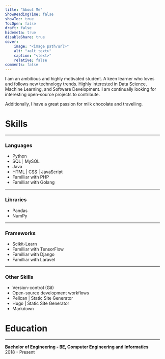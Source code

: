 ```yaml
---
title: "About Me"
ShowReadingTime: false
showToc: true
TocOpen: false
draft: false
hidemeta: true
disableShare: true
cover:
    image: "<image path/url>"
    alt: "<alt text>"
    caption: "<text>"
    relative: false
comments: false
---
```


I am an ambitious and highly motivated student. A keen learner who loves and follows new technology trends. Highly
interested in Data Science, Machine Learning, and Software Development. I am continually  looking for interesting open-source projects to contribute.

Additionally, I have a great passion for milk chocolate and travelling.

# Skills

---

### Languages

- Python
- SQL | MySQL
- Java
- HTML | CSS | JavaScript
- Familliar with PHP
- Familliar with Golang

---

### Libraries

- Pandas
- NumPy

---

### Frameworks

- Scikit-Learn
- Familliar with TensorFlow
- Familliar with Django
- Familliar with Laravel

---

### Other Skills

- Version-control (Git)
- Open-source development workflows
- Pelican | Static Site Generator
- Hugo | Static Site Generator
- Markdown

# Education

---

**Bachelor of Engineering - BE, Computer Engineering and Informatics**\
2018 - Present
